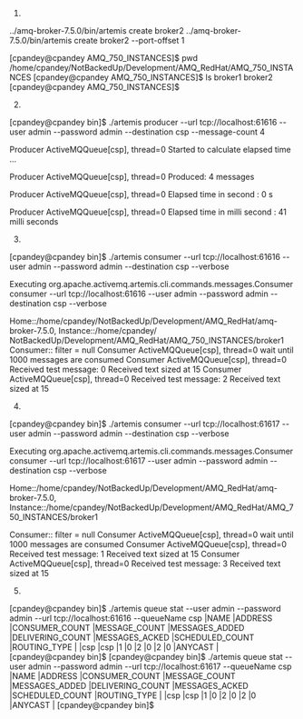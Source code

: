 1. 
../amq-broker-7.5.0/bin/artemis create broker2 
../amq-broker-7.5.0/bin/artemis create broker2 --port-offset 1

[cpandey@cpandey AMQ_750_INSTANCES]$ pwd
/home/cpandey/NotBackedUp/Development/AMQ_RedHat/AMQ_750_INSTANCES
[cpandey@cpandey AMQ_750_INSTANCES]$ ls
broker1  broker2
[cpandey@cpandey AMQ_750_INSTANCES]$ 



2. 

[cpandey@cpandey bin]$ ./artemis producer --url tcp://localhost:61616 --user admin --password admin --destination csp --message-count 4

Producer ActiveMQQueue[csp], thread=0 Started to calculate elapsed time ...

Producer ActiveMQQueue[csp], thread=0 Produced: 4 messages

Producer ActiveMQQueue[csp], thread=0 Elapsed time in second : 0 s

Producer ActiveMQQueue[csp], thread=0 Elapsed time in milli second : 41 milli seconds


3.

[cpandey@cpandey bin]$ ./artemis consumer --url tcp://localhost:61616 --user admin --password admin --destination csp --verbose

Executing org.apache.activemq.artemis.cli.commands.messages.Consumer consumer --url tcp://localhost:61616 --user admin --password admin --destination csp --verbose 

Home::/home/cpandey/NotBackedUp/Development/AMQ_RedHat/amq-broker-7.5.0, Instance::/home/cpandey/
NotBackedUp/Development/AMQ_RedHat/AMQ_750_INSTANCES/broker1
Consumer:: filter = null
Consumer ActiveMQQueue[csp], thread=0 wait until 1000 messages are consumed
Consumer ActiveMQQueue[csp], thread=0 Received test message: 0
Received text sized at 15
Consumer ActiveMQQueue[csp], thread=0 Received test message: 2
Received text sized at 15


4.

[cpandey@cpandey bin]$ ./artemis consumer --url tcp://localhost:61617 --user admin --password admin --destination csp --verbose

Executing org.apache.activemq.artemis.cli.commands.messages.Consumer consumer --url tcp://localhost:61617 --user admin --password admin --destination csp --verbose 

Home::/home/cpandey/NotBackedUp/Development/AMQ_RedHat/amq-broker-7.5.0, Instance::/home/cpandey/NotBackedUp/Development/AMQ_RedHat/AMQ_750_INSTANCES/broker1

Consumer:: filter = null
Consumer ActiveMQQueue[csp], thread=0 wait until 1000 messages are consumed
Consumer ActiveMQQueue[csp], thread=0 Received test message: 1
Received text sized at 15
Consumer ActiveMQQueue[csp], thread=0 Received test message: 3
Received text sized at 15



5.

[cpandey@cpandey bin]$ ./artemis queue stat --user admin --password admin --url tcp://localhost:61616 --queueName csp
|NAME                     |ADDRESS                  |CONSUMER_COUNT |MESSAGE_COUNT |MESSAGES_ADDED |DELIVERING_COUNT |MESSAGES_ACKED |SCHEDULED_COUNT |ROUTING_TYPE |
|csp                      |csp                      |1              |0             |2              |0                |2              |0               |ANYCAST      |
[cpandey@cpandey bin]$ 
[cpandey@cpandey bin]$ ./artemis queue stat --user admin --password admin --url tcp://localhost:61617 --queueName csp
|NAME                     |ADDRESS                  |CONSUMER_COUNT |MESSAGE_COUNT |MESSAGES_ADDED |DELIVERING_COUNT |MESSAGES_ACKED |SCHEDULED_COUNT |ROUTING_TYPE |
|csp                      |csp                      |1              |0             |2              |0                |2              |0               |ANYCAST      |
[cpandey@cpandey bin]$ 



